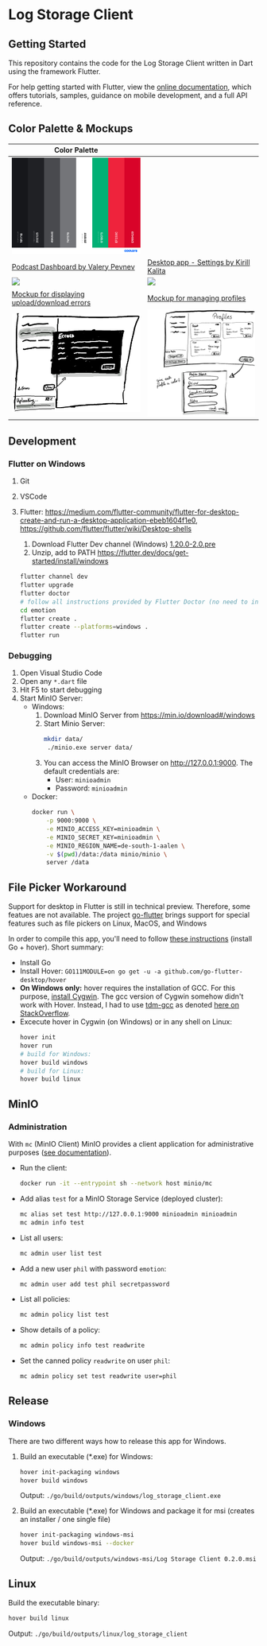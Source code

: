 # Log Storage Client

## Getting Started

This repository contains the code for the Log Storage Client written in Dart using the framework Flutter.

For help getting started with Flutter, view the [online documentation](https://flutter.dev/docs), which offers tutorials, samples, guidance on mobile development, and a full API reference.



## Color Palette & Mockups

| Color Palette                                                |                                                              |
| ------------------------------------------------------------ | ------------------------------------------------------------ |
| ![](mockups/color-palette.png)                               |                                                              |
| [Podcast Dashboard by Valery Pevnev](https://dribbble.com/shots/9699028-Podcast-Dashboard) | [Desktop app - Settings by Kirill Kalita](https://dribbble.com/shots/7090778-Desktop-app-Settings) |
| ![](https://cdn.dribbble.com/users/863815/screenshots/9699028/media/461bbfca32fee7b48f52ab6fc3825e12.jpg) | ![](https://cdn.dribbble.com/users/1256370/screenshots/7090778/media/e08226c870383ae934c26e1b79253212.png) |
| [Mockup for displaying upload/download errors](./mockups/mockupDownloadUploadErrors.png) | [Mockup for managing profiles](./mockups/mockupProfilesView.png) |
| ![](./mockups/mockupDownloadUploadErrors.png)                | ![](./mockups/mockupProfilesView.png)                        |



## Development

### Flutter on Windows

1. Git

2. VSCode

3. Flutter: https://medium.com/flutter-community/flutter-for-desktop-create-and-run-a-desktop-application-ebeb1604f1e0, https://github.com/flutter/flutter/wiki/Desktop-shells

   1. Download Flutter Dev channel (Windows) [1.20.0-2.0.pre](https://storage.googleapis.com/flutter_infra/releases/dev/windows/flutter_windows_1.20.0-2.0.pre-dev.zip)
   2. Unzip, add to PATH https://flutter.dev/docs/get-started/install/windows

   ```bash
   flutter channel dev
   flutter upgrade
   flutter doctor
   # follow all instructions provided by Flutter Doctor (no need to install Android Studio though)
   cd emotion
   flutter create .
   flutter create --platforms=windows .
   flutter run
   ```

### Debugging

1. Open Visual Studio Code
2. Open any `*.dart` file
3. Hit F5 to start debugging
4. Start MinIO Server:
   * Windows:
     1. Download MinIO Server from https://min.io/download#/windows
     2. Start Minio Server:
        ```bash
        mkdir data/
         ./minio.exe server data/
        ```
     3. You can access the MinIO Browser on http://127.0.0.1:9000. The default credentials are:
        * User: `minioadmin`
        * Password: `minioadmin`
   * Docker:
     ```bash
     docker run \
         -p 9000:9000 \
         -e MINIO_ACCESS_KEY=minioadmin \
         -e MINIO_SECRET_KEY=minioadmin \
         -e MINIO_REGION_NAME=de-south-1-aalen \
         -v $(pwd)/data:/data minio/minio \
         server /data
     ```



## File Picker Workaround

Support for desktop in Flutter is still in technical preview. Therefore, some featues are not available. The project [go-flutter](https://github.com/go-flutter-desktop/go-flutter) brings support for special features such as file pickers on Linux, MacOS, and Windows

In order to compile this app, you'll need to follow [these instructions](https://github.com/miguelpruivo/flutter_file_picker/wiki/Setup#--desktop-go-flutter) (install Go + hover). Short summary:
   * Install Go
   * Install Hover: `GO111MODULE=on go get -u -a github.com/go-flutter-desktop/hover`
   * **On Windows only:** hover requires the installation of GCC. For this purpose, [install Cygwin](https://sourceware.org/cygwin/install.html). The gcc version of Cygwin somehow didn't work with Hover. Instead, I had to use [tdm-gcc](https://jmeubank.github.io/tdm-gcc/) as denoted [here on StackOverflow](https://stackoverflow.com/questions/44605108/any-ideas-how-to-solve-this-cygwin-go-build-error).
   * Excecute hover in Cygwin (on Windows) or in any shell on Linux:
      ```bash
      hover init
      hover run
      # build for Windows:
      hover build windows
      # build for Linux:
      hover build linux
      ```

## MinIO

### Administration

With `mc` (MinIO Client) MinIO provides a client application for administrative purposes ([see documentation](https://docs.min.io/docs/minio-admin-complete-guide.html)).

* Run the client:
   ```bash
   docker run -it --entrypoint sh --network host minio/mc
   ```

* Add alias `test` for a MinIO Storage Service (deployed cluster):
   ```bash
   mc alias set test http://127.0.0.1:9000 minioadmin minioadmin
   mc admin info test
   ```

* List all users:
   ```bash
   mc admin user list test
   ```

* Add a new user `phil` with password `emotion`:
   ```bash
   mc admin user add test phil secretpassword
   ```

* List all policies:
   ```bash
   mc admin policy list test
   ```

* Show details of a policy:
   ```bash
   mc admin policy info test readwrite
   ```

* Set the canned policy `readwrite` on user `phil`:
   ```bash
   mc admin policy set test readwrite user=phil
   ```



## Release

### Windows

There are two different ways how to release this app for Windows.

1. Build an executable (*.exe) for Windows:
    ```bash
    hover init-packaging windows
    hover build windows
    ```
    Output: `./go/build/outputs/windows/log_storage_client.exe`

2. Build an executable (*.exe) for Windows and package it for msi (creates an installer / one single file)
    ```bash
    hover init-packaging windows-msi
    hover build windows-msi --docker
    ```
    Output: `./go/build/outputs/windows-msi/Log Storage Client 0.2.0.msi`

## Linux

Build the executable binary:

```bash
hover build linux
```

Output:  `./go/build/outputs/linux/log_storage_client`
